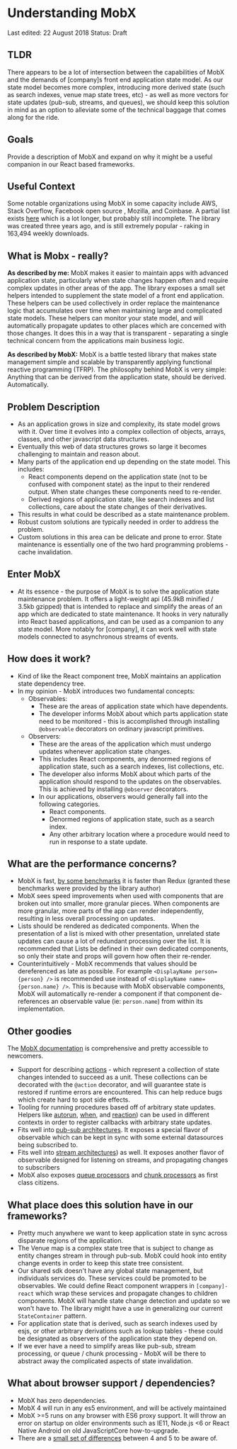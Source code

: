 # Understanding MobX

Last edited: 22 August 2018
Status: Draft

## **TLDR**

There appears to be a lot of intersection between the capabilities of MobX and the demands of [company]s front end application state model. As our state model becomes more complex, introducing more derived state (such as search indexes, venue map state trees, etc) - as well as more vectors for state updates (pub-sub, streams, and queues), we should keep this solution in mind as an option to alleviate some of the technical baggage that comes along for the ride.

## Goals 

Provide a description of MobX and expand on why it might be a useful companion in our React based frameworks.


## Useful Context

Some notable organizations using MobX in some capacity include AWS, Stack Overflow, Facebook open source , Mozilla, and Coinbase. A partial list exists [here](https://github.com/mobxjs/mobx/issues/681) which is a lot longer, but probably still incomplete. The library was created three years ago, and is still extremely popular - raking in 163,494 weekly downloads.


## What is Mobx - really?

**As described by me:**
MobX makes it easier to maintain apps with advanced application state, particularly when state changes happen often and require complex updates in other areas of the app. The library exposes a small set helpers intended to supplement the state model of a front end application. These helpers can be used collectively in order replace the maintenance logic that accumulates over time when maintaining large and complicated state models. These helpers can monitor your state model, and will automatically propagate updates to other places which are concerned with those changes. It does this in a way that is transparent - separating a single technical concern from the applications main business logic.

**As described by MobX:**
MobX is a battle tested library that makes state management simple and scalable by transparently applying functional reactive programming (TFRP). The philosophy behind MobX is very simple: Anything that can be derived from the application state, should be derived. Automatically.


## Problem Description

* As an application grows in size and complexity, its state model grows with it. Over time it evolves into a complex collection of objects, arrays, classes, and other javascript data structures.
* Eventually this web of data structures grows so large it becomes challenging to maintain and reason about.
* Many parts of the application end up depending on the state model. This includes:
    * React components depend on the application state (not to be confused with component state) as the input to their rendered output. When state changes these components need to re-render.
    * Derived regions of application state, like search indexes and list collections, care about the state changes of their derivatives.
* This results in what could be described as a state maintenance problem.
* Robust custom solutions are typically needed in order to address the problem.
* Custom solutions in this area can be delicate and prone to error. State maintenance is essentially one of the two hard programming problems - cache invalidation.



## Enter MobX

* At its essence - the purpose of MobX is to solve the application state maintenance problem. It offers a light-weight api (45.9kB minified / 3.5kb gzipped) that is intended to replace and simplify the areas of an app which are dedicated to state maintenance. It hooks in very naturally into React based applications, and can be used as a companion to any state model. More notably for [company], it can work well with state models connected to asynchronous streams of events.



## How does it work?

* Kind of like the React component tree, MobX maintains an application state dependency tree. 
* In my opinion - MobX introduces two fundamental concepts:
    * Observables:
        * These are the areas of application state which have dependents.
        * The developer informs MobX about which parts application state need to be monitored - this is accomplished through installing `@observable` decorators on ordinary javascript primitives.
    * Observers:
        * These are the areas of the application which must undergo updates whenever application state changes.
        * This includes React components, any denormed regions of application state, such as a search indexes, list collections, etc.
        * The developer also informs MobX about which parts of the application should respond to the updates on the observables. This is achieved by installing `@observer` decorators.
        * In our applications, observers would generally fall into the following categories.
            * React components.
            * Denormed regions of application state, such as a search index.
            * Any other arbitrary location where a procedure would need to run in response to a state update.



## What are the performance concerns?

* MobX is fast, [by some benchmarks](https://twitter.com/mweststrate/status/718444275239882753) it is faster than Redux (granted these benchmarks were provided by the library author)
* MobX sees speed improvements when used with components that are broken out into smaller, more granular pieces. When components are more granular, more parts of the app can render independently, resulting in less overall processing on updates.
* Lists should be rendered as dedicated components. When the presentation of a list is mixed with other presentation, unrelated state updates can cause a lot of redundant processing over the list. It is recommended that Lists be defined in their own dedicated components, so only their state and props will govern how often their re-render.
* Counterintuitively - MobX recommends that values should be dereferenced as late as possible. For example `<DisplayName person={person} />` is recommended use instead of `<DisplayName name={person.name} />`. This is because with MobX observable components, MobX will automatically re-render a component if that component de-references an observable value (ie: `person.name`) from within its implementation.



## **Other goodies**

The [MobX documentation](https://mobx.js.org/index.html) is comprehensive and pretty accessible to newcomers.

* Support for describing [actions](https://mobx.js.org/refguide/action.html) - which represent a collection of state changes intended to succeed as a unit. These collections can be decorated with the `@action` decorator, and will guarantee state is restored if runtime errors are encountered. This can help reduce bugs which create hard to spot side effects.
* Tooling for running procedures based off of arbitrary state updates.  Helpers like [autorun](https://mobx.js.org/refguide/autorun.html), [when](https://mobx.js.org/refguide/when.html),  and [reaction](https://mobx.js.org/refguide/reaction.html)) can be used in different contexts in order to register callbacks with arbitrary state updates.
* Fits well into [pub-sub architectures](https://github.com/mobxjs/mobx-utils#fromresource). It exposes a special flavor of observable which can be kept in sync with some external datasources being subscribed to.
* Fits well into [stream architectures](https://github.com/mobxjs/mobx-utils#tostream)) as well. It exposes another flavor of observable designed for listening on streams, and propagating changes to subscribers
* MobX also exposes [queue processors](https://github.com/mobxjs/mobx-utils#queueprocessor) and [chunk processors](https://github.com/mobxjs/mobx-utils#chunkprocessor) as first class citizens.



## What place does this solution have in our frameworks?

* Pretty much anywhere we want to keep application state in sync across disparate regions of the application.
* The Venue map is a complex state tree that is subject to change as entity changes stream in through pub-sub. MobX could hook into entity change events in order to keep this state tree consistent.
* Our shared sdk doesn't have any global state management, but individuals services do. These services could be promoted to be observables. We could define React component wrappers in `[company]-react` which wrap these services and propagate changes to children components. MobX will handle state change detection and update so we won't have to. The library might have a use in generalizing our current `StateContainer` pattern.
* For application state that is derived, such as search indexes used by esjs, or other arbitrary derivations such as lookup tables - these could be designated as observers of the application state they depend on.
* If we ever have a need to simplify areas like pub-sub, stream processing, or queue / chunk processing - MobX will be there to abstract away the complicated aspects of state invalidation.

## **What about browser support / dependencies?**

* MobX has zero dependencies.
* MobX 4 will run in any es5 environment, and will be actively maintained
* MobX >=5 runs on any browser with ES6 proxy support. It will throw an error on startup on older environments such as IE11, Node.js <6 or React Native Android on old JavaScriptCore how-to-upgrade.
* There are a [small set of differences](https://github.com/mobxjs/mobx#mobx-4-vs-mobx-5) between 4 and 5 to be aware of.

